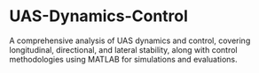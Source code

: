# UAS-Dynamics-Control
A comprehensive analysis of UAS dynamics and control, covering longitudinal, directional, and lateral stability, along with control methodologies using MATLAB for simulations and evaluations.
